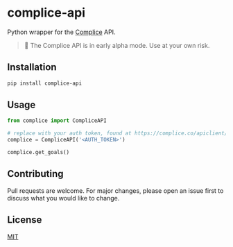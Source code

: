 # complice-api
Python wrapper for the [Complice](https://complice.co) API.

> :construction: The Complice API is in early alpha mode.  Use at your own risk.

## Installation
```bash
pip install complice-api
```

## Usage
```python
from complice import CompliceAPI

# replace with your auth token, found at https://complice.co/apiclient/docs
complice = CompliceAPI('<AUTH_TOKEN>') 

complice.get_goals()
```

## Contributing
Pull requests are welcome. For major changes, please open an issue first to discuss what you would like to change.


## License
[MIT](https://choosealicense.com/licenses/mit/)
